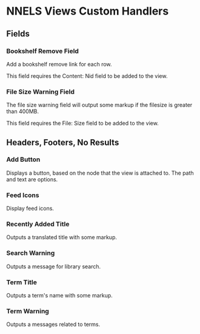 # NNELS Views Custom Handlers

## Fields

### Bookshelf Remove Field

Add a bookshelf remove link for each row.

This field requires the Content: Nid field to be added to the view.

### File Size Warning Field

The file size warning field will output some markup if the filesize is greater than 400MB.

This field requires the File: Size field to be added to the view.

## Headers, Footers, No Results

### Add Button

Displays a button, based on the node that the view is attached to. The path and text are options.

### Feed Icons

Display feed icons.

### Recently Added Title

Outputs a translated title with some markup.

### Search Warning

Outputs a message for library search.

### Term Title

Outputs a term's name with some markup.

### Term Warning

Outputs a messages related to terms.
